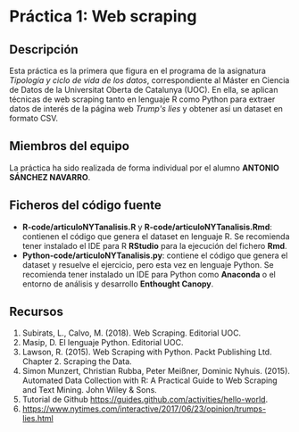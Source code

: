 # Práctica 1: Web scraping
## Descripción
Esta práctica es la primera que figura en el programa de la asignatura <i>Tipología y ciclo de vida de los datos</i>, correspondiente al Máster en Ciencia de Datos de la Universitat Oberta de Catalunya (UOC). En ella, se aplican técnicas de web scraping tanto en lenguaje R como Python para extraer datos de interés de la página web <i>Trump's lies</i> y obtener así un dataset en formato CSV.
## Miembros del equipo
La práctica ha sido realizada de forma individual por el alumno <b>ANTONIO SÁNCHEZ NAVARRO</b>.
## Ficheros del código fuente
- <b>R-code/articuloNYTanalisis.R</b> y <b>R-code/articuloNYTanalisis.Rmd</b>: contienen el código que genera el dataset en lenguaje R. Se recomienda tener instalado el IDE para R <b>RStudio</b> para la ejecución del fichero <b>Rmd</b>.
- <b>Python-code/articuloNYTanalisis.py</b>: contiene el código que genera el dataset y resuelve el ejercicio, pero esta vez en lenguaje Python. Se recomienda tener instalado un IDE para Python como <b>Anaconda</b> o el entorno de análisis y desarrollo <b>Enthought Canopy</b>.
## Recursos
1.	Subirats, L., Calvo, M. (2018). Web Scraping. Editorial UOC. 
2.	Masip, D. El lenguaje Python. Editorial UOC. 
3.	Lawson, R. (2015). Web Scraping with Python. Packt Publishing Ltd. Chapter 2. 
Scraping the Data.  
4.	Simon Munzert, Christian Rubba, Peter Meißner, Dominic Nyhuis. (2015). Automated Data Collection with R: A Practical Guide to   Web Scraping and Text Mining. John Wiley & Sons. 
5.	Tutorial de Github https://guides.github.com/activities/hello-world.  
6.	https://www.nytimes.com/interactive/2017/06/23/opinion/trumps-lies.html
